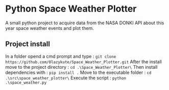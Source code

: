 # Python Space Weather Plotter 
A small python project to acquire data from the NASA DONKI API about this year space weather events and plot them.

## Project install
In a folder opend a cmd prompt and type :
`git clone https://github.com/Olazykute/Space_Weather_Plotter.git`
After the install move to the project directory :
`cd .\Space_Weather_Plotter\`
Then install dependencies with :
`pip install .`
Move to the executable folder :
`cd .\src\space_weather_plotter\`
Execute the script :
`python .\space_weather.py`
